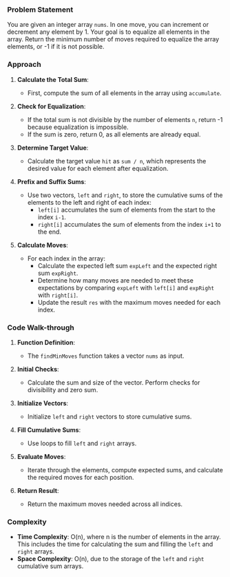 ### Problem Statement
You are given an integer array `nums`. In one move, you can increment or decrement any element by 1. Your goal is to equalize all elements in the array. Return the minimum number of moves required to equalize the array elements, or -1 if it is not possible.

### Approach
1. **Calculate the Total Sum**:
   - First, compute the sum of all elements in the array using `accumulate`.

2. **Check for Equalization**:
   - If the total sum is not divisible by the number of elements `n`, return -1 because equalization is impossible.
   - If the sum is zero, return 0, as all elements are already equal.

3. **Determine Target Value**:
   - Calculate the target value `hit` as `sum / n`, which represents the desired value for each element after equalization.

4. **Prefix and Suffix Sums**:
   - Use two vectors, `left` and `right`, to store the cumulative sums of the elements to the left and right of each index:
     - `left[i]` accumulates the sum of elements from the start to the index `i-1`.
     - `right[i]` accumulates the sum of elements from the index `i+1` to the end.

5. **Calculate Moves**:
   - For each index in the array:
     - Calculate the expected left sum `expLeft` and the expected right sum `expRight`.
     - Determine how many moves are needed to meet these expectations by comparing `expLeft` with `left[i]` and `expRight` with `right[i]`.
     - Update the result `res` with the maximum moves needed for each index.

### Code Walk-through
1. **Function Definition**:
   - The `findMinMoves` function takes a vector `nums` as input.

2. **Initial Checks**:
   - Calculate the sum and size of the vector. Perform checks for divisibility and zero sum.

3. **Initialize Vectors**:
   - Initialize `left` and `right` vectors to store cumulative sums.

4. **Fill Cumulative Sums**:
   - Use loops to fill `left` and `right` arrays.

5. **Evaluate Moves**:
   - Iterate through the elements, compute expected sums, and calculate the required moves for each position.

6. **Return Result**:
   - Return the maximum moves needed across all indices.

### Complexity
- **Time Complexity**: O(n), where n is the number of elements in the array. This includes the time for calculating the sum and filling the `left` and `right` arrays.
- **Space Complexity**: O(n), due to the storage of the `left` and `right` cumulative sum arrays.
